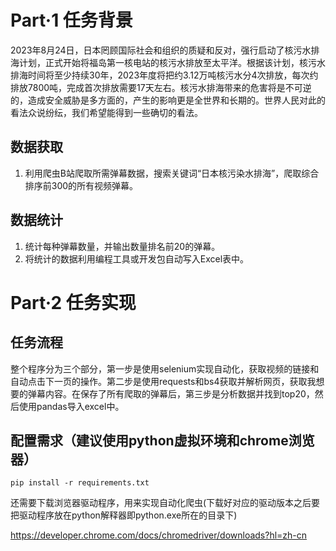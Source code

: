 # 

# Part·1 任务背景

2023年8月24日，日本罔顾国际社会和组织的质疑和反对，强行启动了核污水排海计划，正式开始将福岛第一核电站的核污水排放至太平洋。根据该计划，核污水排海时间将至少持续30年，2023年度将把约3.12万吨核污水分4次排放，每次约排放7800吨，完成首次排放需要17天左右。核污水排海带来的危害将是不可逆的，造成安全威胁是多方面的，产生的影响更是全世界和长期的。世界人民对此的看法众说纷纭，我们希望能得到一些确切的看法。

## 数据获取

1. 利用爬虫B站爬取所需弹幕数据，搜索关键词“日本核污染水排海”，爬取综合排序前300的所有视频弹幕。

## 数据统计

1. 统计每种弹幕数量，并输出数量排名前20的弹幕。
2. 将统计的数据利用编程工具或开发包自动写入Excel表中。

# Part·2 任务实现

## 任务流程

整个程序分为三个部分，第一步是使用selenium实现自动化，获取视频的链接和自动点击下一页的操作。第二步是使用requests和bs4获取并解析网页，获取我想要的弹幕内容。在保存了所有爬取的弹幕后，第三步是分析数据并找到top20，然后使用pandas导入excel中。

## 配置需求（建议使用python虚拟环境和chrome浏览器）

```
pip install -r requirements.txt
```

还需要下载浏览器驱动程序，用来实现自动化爬虫(下载好对应的驱动版本之后要把驱动程序放在python解释器即python.exe所在的目录下)

https://developer.chrome.com/docs/chromedriver/downloads?hl=zh-cn



